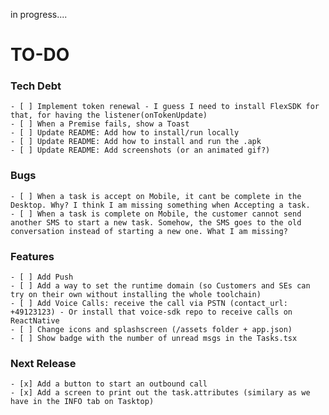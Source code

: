 in progress....

# TO-DO

### Tech Debt

    - [ ] Implement token renewal - I guess I need to install FlexSDK for that, for having the listener(onTokenUpdate)
    - [ ] When a Premise fails, show a Toast
    - [ ] Update README: Add how to install/run locally
    - [ ] Update README: Add how to install and run the .apk
    - [ ] Update README: Add screenshots (or an animated gif?)

### Bugs

    - [ ] When a task is accept on Mobile, it cant be complete in the Desktop. Why? I think I am missing something when Accepting a task.
    - [ ] When a task is complete on Mobile, the customer cannot send another SMS to start a new task. Somehow, the SMS goes to the old conversation instead of starting a new one. What I am missing?

### Features

    - [ ] Add Push
    - [ ] Add a way to set the runtime domain (so Customers and SEs can try on their own without installing the whole toolchain)
    - [ ] Add Voice Calls: receive the call via PSTN (contact_url: +49123123) - Or install that voice-sdk repo to receive calls on ReactNative
    - [ ] Change icons and splashscreen (/assets folder + app.json)
    - [ ] Show badge with the number of unread msgs in the Tasks.tsx

### Next Release

    - [x] Add a button to start an outbound call
    - [x] Add a screen to print out the task.attributes (similary as we have in the INFO tab on Tasktop)
